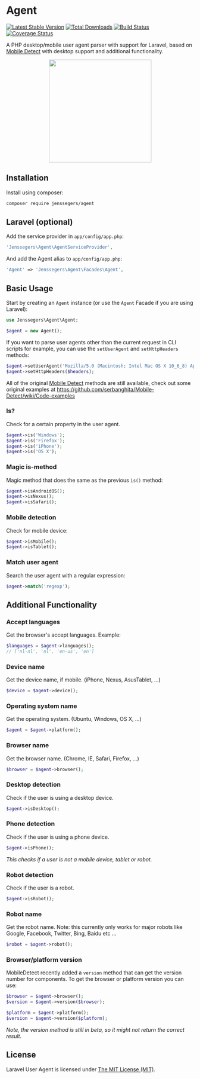 Agent
=====

[![Latest Stable Version](http://img.shields.io/packagist/v/jenssegers/agent.svg)](https://packagist.org/packages/jenssegers/agent) [![Total Downloads](http://img.shields.io/packagist/dm/jenssegers/agent.svg)](https://packagist.org/packages/jenssegers/agent) [![Build Status](http://img.shields.io/travis/jenssegers/agent.svg)](https://travis-ci.org/jenssegers/agent) [![Coverage Status](http://img.shields.io/coveralls/jenssegers/agent.svg)](https://coveralls.io/r/jenssegers/agent)

A PHP desktop/mobile user agent parser with support for Laravel, based on [Mobile Detect](https://github.com/serbanghita/Mobile-Detect) with desktop support and additional functionality.

<p align="center">
<img src="http://jenssegers.be/uploads/images/agent.png?v4" height="275">
</p>

Installation
------------

Install using composer:

```bash
composer require jenssegers/agent
```

Laravel (optional)
------------------

Add the service provider in `app/config/app.php`:

```php
'Jenssegers\Agent\AgentServiceProvider',
```

And add the Agent alias to `app/config/app.php`:

```php
'Agent' => 'Jenssegers\Agent\Facades\Agent',
```

Basic Usage
-----------

Start by creating an `Agent` instance (or use the `Agent` Facade if you are using Laravel):

```php
use Jenssegers\Agent\Agent;

$agent = new Agent();
```

If you want to parse user agents other than the current request in CLI scripts for example, you can use the `setUserAgent` and `setHttpHeaders` methods:

```php
$agent->setUserAgent('Mozilla/5.0 (Macintosh; Intel Mac OS X 10_6_8) AppleWebKit/537.13+ (KHTML, like Gecko) Version/5.1.7 Safari/534.57.2');
$agent->setHttpHeaders($headers);
```

All of the original [Mobile Detect](https://github.com/serbanghita/Mobile-Detect) methods are still available, check out some original examples at https://github.com/serbanghita/Mobile-Detect/wiki/Code-examples

### Is?

Check for a certain property in the user agent.

```php
$agent->is('Windows');
$agent->is('Firefox');
$agent->is('iPhone');
$agent->is('OS X');
```

### Magic is-method

Magic method that does the same as the previous `is()` method:

```php
$agent->isAndroidOS();
$agent->isNexus();
$agent->isSafari();
```

### Mobile detection

Check for mobile device:

```php
$agent->isMobile();
$agent->isTablet();
```

### Match user agent

Search the user agent with a regular expression:

```php
$agent->match('regexp');
```

Additional Functionality
------------------------

### Accept languages

Get the browser's accept languages. Example:

```php
$languages = $agent->languages();
// ['nl-nl', 'nl', 'en-us', 'en']
```

### Device name

Get the device name, if mobile. (iPhone, Nexus, AsusTablet, ...)

```php
$device = $agent->device();
```

### Operating system name

Get the operating system. (Ubuntu, Windows, OS X, ...)

```php
$agent = $agent->platform();
```

### Browser name

Get the browser name. (Chrome, IE, Safari, Firefox, ...)

```php
$browser = $agent->browser();
```

### Desktop detection

Check if the user is using a desktop device.

```php
$agent->isDesktop();
```

### Phone detection

Check if the user is using a phone device.

```php
$agent->isPhone();
```

*This checks if a user is not a mobile device, tablet or robot.*

### Robot detection

Check if the user is a robot.

```php
$agent->isRobot();
```

### Robot name

Get the robot name. Note: this currently only works for major robots like Google, Facebook, Twitter, Bing, Baidu etc ...

```php
$robot = $agent->robot();
```

### Browser/platform version

MobileDetect recently added a `version` method that can get the version number for components. To get the browser or platform version you can use:

```php
$browser = $agent->browser();
$version = $agent->version($browser);

$platform = $agent->platform();
$version = $agent->version($platform);
```

*Note, the version method is still in beta, so it might not return the correct result.*

## License

Laravel User Agent is licensed under [The MIT License (MIT)](LICENSE).
